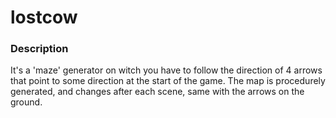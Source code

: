 # lostcow

### Description
It's a 'maze' generator on witch you have to follow the direction of 4 arrows that point to some direction at the start of the game. 
The map is procedurely generated, and changes after each scene, same with the arrows on the ground.
